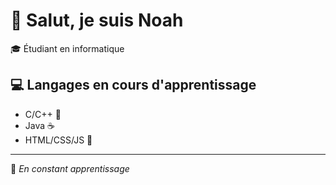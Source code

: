 # 👋 Salut, je suis Noah

🎓 Étudiant en informatique

## 💻 Langages en cours d'apprentissage
- C/C++ 🔧
- Java ☕
- HTML/CSS/JS 🚀

---
🌱 *En constant apprentissage*
